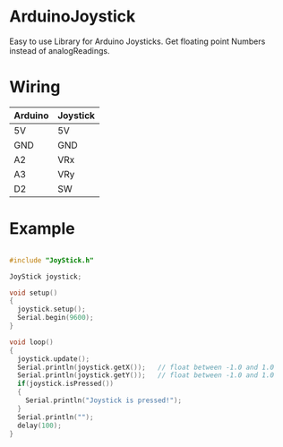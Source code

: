 # ArduinoJoystick
Easy to use Library for Arduino Joysticks.
Get floating point Numbers instead of analogReadings. 

# Wiring
 
 
 |Arduino|         Joystick|
 |----------|--------------|
 |5V        |      5V |
 |GND       |      GND |
 | A2        |      VRx |
 | A3        |      VRy |
 | D2        |      SW |
  
 
 # Example
 ```cpp
 
 #include "JoyStick.h"
 
 JoyStick joystick;
 
 void setup()
 {
   joystick.setup();
   Serial.begin(9600);
 }
 
 void loop()
 {
   joystick.update();
   Serial.println(joystick.getX());   // float between -1.0 and 1.0
   Serial.println(joystick.getY());   // float between -1.0 and 1.0
   if(joystick.isPressed())
   {
     Serial.println("Joystick is pressed!");
   }
   Serial.println("");
   delay(100);
 }
 
 ```

